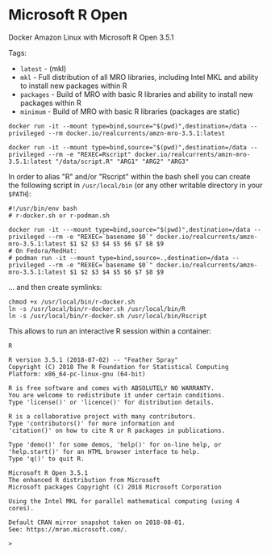 Microsoft R Open
================

Docker Amazon Linux with Microsoft R Open 3.5.1

Tags:
  - `latest` - (mkl)
  - `mkl` - Full distribution of all MRO libraries, including Intel MKL and ability to install new packages within R
  - `packages` - Build of MRO with basic R libraries and ability to install new packages within R
  - `minimum` - Build of MRO with basic R libraries (packages are static)

```
docker run -it --mount type=bind,source="$(pwd)",destination=/data --privileged --rm docker.io/realcurrents/amzn-mro-3.5.1:latest

docker run -it --mount type=bind,source="$(pwd)",destination=/data --privileged --rm -e "REXEC=Rscript" docker.io/realcurrents/amzn-mro-3.5.1:latest "/data/script.R" "ARG1" "ARG2" "ARG3"
```

In order to alias "R" and/or "Rscript" within the bash shell you can create the following script in `/usr/local/bin` (or any other writable directory in your `$PATH`):

    #!/usr/bin/env bash
    # r-docker.sh or r-podman.sh

    docker run -it ---mount type=bind,source="$(pwd)",destination=/data --privileged --rm -e "REXEC=`basename $0`" docker.io/realcurrents/amzn-mro-3.5.1:latest $1 $2 $3 $4 $5 $6 $7 $8 $9
    # On Fedora/RedHat:
    # podman run -it --mount type=bind,source=.,destination=/data --privileged --rm -e "REXEC=`basename $0`" docker.io/realcurrents/amzn-mro-3.5.1:latest $1 $2 $3 $4 $5 $6 $7 $8 $9

... and then create symlinks:

    chmod +x /usr/local/bin/r-docker.sh
    ln -s /usr/local/bin/r-docker.sh /usr/local/bin/R
    ln -s /usr/local/bin/r-docker.sh /usr/local/bin/Rscript

This allows to run an interactive R session within a container:

    R

    R version 3.5.1 (2018-07-02) -- "Feather Spray"
    Copyright (C) 2018 The R Foundation for Statistical Computing
    Platform: x86_64-pc-linux-gnu (64-bit)
    
    R is free software and comes with ABSOLUTELY NO WARRANTY.
    You are welcome to redistribute it under certain conditions.
    Type 'license()' or 'licence()' for distribution details.
    
    R is a collaborative project with many contributors.
    Type 'contributors()' for more information and
    'citation()' on how to cite R or R packages in publications.
    
    Type 'demo()' for some demos, 'help()' for on-line help, or
    'help.start()' for an HTML browser interface to help.
    Type 'q()' to quit R.
    
    Microsoft R Open 3.5.1
    The enhanced R distribution from Microsoft
    Microsoft packages Copyright (C) 2018 Microsoft Corporation
    
    Using the Intel MKL for parallel mathematical computing (using 4 cores).
    
    Default CRAN mirror snapshot taken on 2018-08-01.
    See: https://mran.microsoft.com/.
    
    > 
